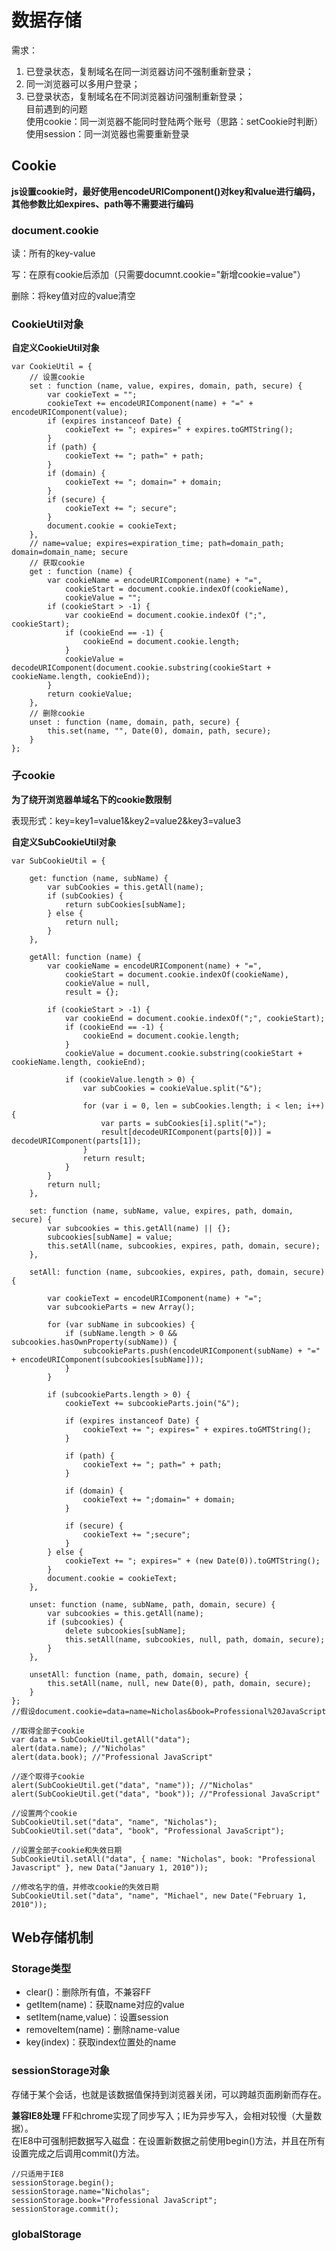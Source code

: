 # 数据存储 #
需求：  
1. 已登录状态，复制域名在同一浏览器访问不强制重新登录；  
1. 同一浏览器可以多用户登录；  
1. 已登录状态，复制域名在不同浏览器访问强制重新登录；  
目前遇到的问题  
使用cookie：同一浏览器不能同时登陆两个账号（思路：setCookie时判断）  
使用session：同一浏览器也需要重新登录
## Cookie ##
**js设置cookie时，最好使用encodeURIComponent()对key和value进行编码，其他参数比如expires、path等不需要进行编码**

### document.cookie ###

读：所有的key-value

写：在原有cookie后添加（只需要documnt.cookie="新增cookie=value"）

删除：将key值对应的value清空

### CookieUtil对象 ###

**自定义CookieUtil对象**

    var CookieUtil = {
        // 设置cookie
        set : function (name, value, expires, domain, path, secure) {
            var cookieText = "";
            cookieText += encodeURIComponent(name) + "=" + encodeURIComponent(value);
            if (expires instanceof Date) {
                cookieText += "; expires=" + expires.toGMTString();
            }
            if (path) {
                cookieText += "; path=" + path;
            }
            if (domain) {
                cookieText += "; domain=" + domain;
            }
            if (secure) {
                cookieText += "; secure";
            }
            document.cookie = cookieText;
        },
        // name=value; expires=expiration_time; path=domain_path; domain=domain_name; secure
        // 获取cookie
        get : function (name) {
            var cookieName = encodeURIComponent(name) + "=",
                cookieStart = document.cookie.indexOf(cookieName),
                cookieValue = "";
            if (cookieStart > -1) {
                var cookieEnd = document.cookie.indexOf (";", cookieStart);
                if (cookieEnd == -1) {
                    cookieEnd = document.cookie.length;
                }
                cookieValue = decodeURIComponent(document.cookie.substring(cookieStart + cookieName.length, cookieEnd));
            }
            return cookieValue; 
        },
        // 删除cookie
        unset : function (name, domain, path, secure) {
            this.set(name, "", Date(0), domain, path, secure);
        }
    };

### 子cookie ###
**为了绕开浏览器单域名下的cookie数限制**

表现形式：key=key1=value1&key2=value2&key3=value3  

**自定义SubCookieUtil对象**  

    var SubCookieUtil = {

        get: function (name, subName) {
            var subCookies = this.getAll(name);
            if (subCookies) {
                return subCookies[subName];
            } else {
                return null;
            }
        },

        getAll: function (name) {
            var cookieName = encodeURIComponent(name) + "=",
                cookieStart = document.cookie.indexOf(cookieName),
                cookieValue = null,
                result = {};

            if (cookieStart > -1) {
                var cookieEnd = document.cookie.indexOf(";", cookieStart);
                if (cookieEnd == -1) {
                    cookieEnd = document.cookie.length;
                }
                cookieValue = document.cookie.substring(cookieStart + cookieName.length, cookieEnd);

                if (cookieValue.length > 0) {
                    var subCookies = cookieValue.split("&");

                    for (var i = 0, len = subCookies.length; i < len; i++) {
                        var parts = subCookies[i].split("=");
                        result[decodeURIComponent(parts[0])] = decodeURIComponent(parts[1]);
                    }
                    return result;
                }
            }
            return null;
        },

        set: function (name, subName, value, expires, path, domain, secure) {
            var subcookies = this.getAll(name) || {};
            subcookies[subName] = value;
            this.setAll(name, subcookies, expires, path, domain, secure);
        },

        setAll: function (name, subcookies, expires, path, domain, secure) {
	
            var cookieText = encodeURIComponent(name) + "=";
            var subcookieParts = new Array();

            for (var subName in subcookies) {
                if (subName.length > 0 && subcookies.hasOwnProperty(subName)) {
                    subcookieParts.push(encodeURIComponent(subName) + "=" + encodeURIComponent(subcookies[subName]));
                }
            }

            if (subcookieParts.length > 0) {
                cookieText += subcookieParts.join("&");

                if (expires instanceof Date) {
                    cookieText += "; expires=" + expires.toGMTString();
                }

                if (path) {
                    cookieText += "; path=" + path;
                }

                if (domain) {
                    cookieText += ";domain=" + domain;
                }

                if (secure) {
                    cookieText += ";secure";
                }
            } else {
                cookieText += "; expires=" + (new Date(0)).toGMTString();
            }
            document.cookie = cookieText;
        },

        unset: function (name, subName, path, domain, secure) {
            var subcookies = this.getAll(name);
            if (subcookies) {
                delete subcookies[subName];
                this.setAll(name, subcookies, null, path, domain, secure);
            }
        },

        unsetAll: function (name, path, domain, secure) {
            this.setAll(name, null, new Date(0), path, domain, secure);
        }
    };
	//假设document.cookie=data=name=Nicholas&book=Professional%20JavaScript

	//取得全部子cookie
	var data = SubCookieUtil.getAll("data");
	alert(data.name); //"Nicholas"
	alert(data.book); //"Professional JavaScript"

	//逐个取得子cookie
	alert(SubCookieUtil.get("data", "name")); //"Nicholas"
	alert(SubCookieUtil.get("data", "book")); //"Professional JavaScript"

	//设置两个cookie
	SubCookieUtil.set("data", "name", "Nicholas");
	SubCookieUtil.set("data", "book", "Professional JavaScript");
	
	//设置全部子cookie和失效日期
	SubCookieUtil.setAll("data", { name: "Nicholas", book: "Professional Javascript" }, new Data("January 1, 2010"));
	
	//修改名字的值，并修改cookie的失效日期
	SubCookieUtil.set("data", "name", "Michael", new Date("February 1, 2010"));

## Web存储机制 ##
### Storage类型 ###
- clear()：删除所有值，不兼容FF
- getItem(name)：获取name对应的value
- setItem(name,value)：设置session
- removeItem(name)：删除name-value
- key(index)：获取index位置处的name
### sessionStorage对象 ###
存储于某个会话，也就是该数据值保持到浏览器关闭，可以跨越页面刷新而存在。

**兼容IE8处理**
FF和chrome实现了同步写入；IE为异步写入，会相对较慢（大量数据）。  
在IE8中可强制把数据写入磁盘：在设置新数据之前使用begin()方法，并且在所有设置完成之后调用commit()方法。

	//只适用于IE8
	sessionStorage.begin();
	sessionStorage.name="Nicholas";
	sessionStorage.book="Professional JavaScript";
	sessionStorage.commit();
### globalStorage ###
